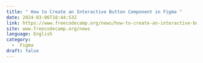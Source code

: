 ```yaml
---
title: " How to Create an Interactive Button Component in Figma "
date: 2024-03-06T18:44:53Z
link: https://www.freecodecamp.org/news/how-to-create-an-interactive-button-component-in-figma/?utm_medium=RSS&utm_source=news.12bit.vn
site: www.freecodecamp.org/news
language: English
category:
  -  Figma 
draft: false
---
```

